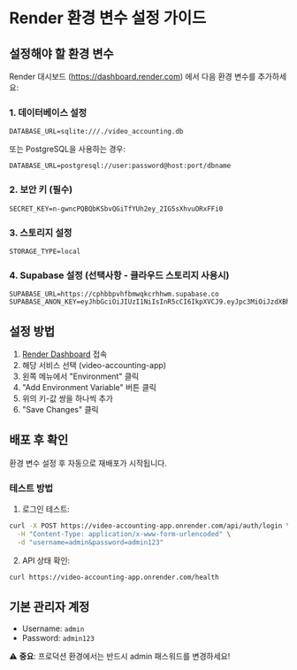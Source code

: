 # Render 환경 변수 설정 가이드

## 설정해야 할 환경 변수

Render 대시보드 (https://dashboard.render.com) 에서 다음 환경 변수를 추가하세요:

### 1. 데이터베이스 설정
```
DATABASE_URL=sqlite:///./video_accounting.db
```
또는 PostgreSQL을 사용하는 경우:
```
DATABASE_URL=postgresql://user:password@host:port/dbname
```

### 2. 보안 키 (필수)
```
SECRET_KEY=n-gwncPQBQbKSbvQGiTfYUh2ey_2IG5sXhvuORxFFi0
```

### 3. 스토리지 설정
```
STORAGE_TYPE=local
```

### 4. Supabase 설정 (선택사항 - 클라우드 스토리지 사용시)
```
SUPABASE_URL=https://cphbbpvhfbmwqkcrhhwm.supabase.co
SUPABASE_ANON_KEY=eyJhbGciOiJIUzI1NiIsInR5cCI6IkpXVCJ9.eyJpc3MiOiJzdXBhYmFzZSIsInJlZiI6ImNwaGJicHZoZmJtd3FrY3JoaHdtIiwicm9sZSI6ImFub24iLCJpYXQiOjE3MzQ3ODA0MzksImV4cCI6MjA1MDM1NjQzOX0.5ivGPDz_7dTR_5q4dAjtEFMYGXKzfFPh94qQX_3CKnI
```

## 설정 방법

1. [Render Dashboard](https://dashboard.render.com) 접속
2. 해당 서비스 선택 (video-accounting-app)
3. 왼쪽 메뉴에서 "Environment" 클릭
4. "Add Environment Variable" 버튼 클릭
5. 위의 키-값 쌍을 하나씩 추가
6. "Save Changes" 클릭

## 배포 후 확인

환경 변수 설정 후 자동으로 재배포가 시작됩니다.

### 테스트 방법

1. 로그인 테스트:
```bash
curl -X POST https://video-accounting-app.onrender.com/api/auth/login \
  -H "Content-Type: application/x-www-form-urlencoded" \
  -d "username=admin&password=admin123"
```

2. API 상태 확인:
```bash
curl https://video-accounting-app.onrender.com/health
```

## 기본 관리자 계정
- Username: `admin`
- Password: `admin123`

⚠️ **중요**: 프로덕션 환경에서는 반드시 admin 패스워드를 변경하세요!
